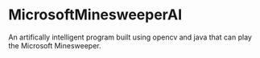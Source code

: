 # MicrosoftMinesweeperAI
An artifically intelligent program built using opencv and java that can play the Microsoft Minesweeper. 
